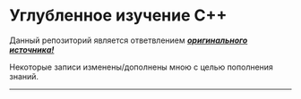 # Углубленное изучение C++

Данный репозиторий является ответвлением [***оригинального источника!***][repoOrigin]

Некоторые записи изменены/дополнены мною с целью пополнения знаний.


---
[repoOrigin]: https://github.com/mtrempoltsev/msu_cpp_lectures